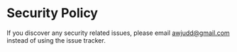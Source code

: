 # Security Policy

If you discover any security related issues, please email awjudd@gmail.com instead of using the issue tracker.
